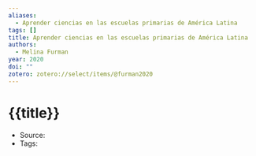 ```yaml
---
aliases:
  - Aprender ciencias en las escuelas primarias de América Latina
tags: []
title: Aprender ciencias en las escuelas primarias de América Latina
authors:
  - Melina Furman
year: 2020
doi: ""
zotero: zotero://select/items/@furman2020
---
```

<!-- START_TEMPLATE -->
# {{title}}

- Source:
- Tags: 
<!-- END_TEMPLATE -->